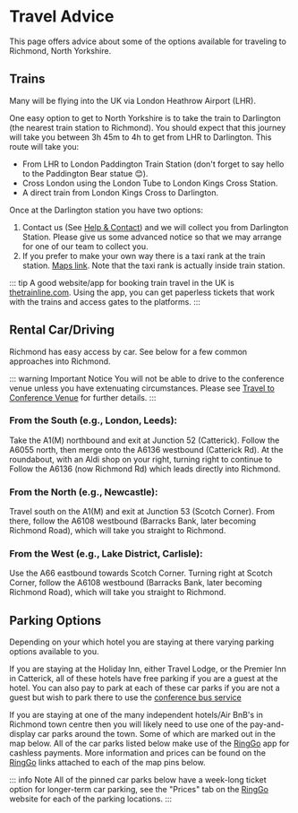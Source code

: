 # Travel Advice

This page offers advice about some of the options available for traveling to Richmond, North Yorkshire.

## Trains

Many will be flying into the UK via London Heathrow Airport (LHR).

One easy option to get to North Yorkshire is to take the train to Darlington (the nearest train station to Richmond).  You should expect that this journey will take you between 3h 45m to 4h to get from LHR to Darlington.  This route will take you:
- From LHR to London Paddington Train Station (don't forget to say hello to the Paddington Bear statue 😊).
- Cross London using the London Tube to London Kings Cross Station.
- A direct train from London Kings Cross to Darlington.

Once at the Darlington station you have two options:

1. Contact us (See [Help & Contact](./help_and_contact)) and we will collect you from Darlington Station.  Please give us some advanced notice so that we may arrange for one of our team to collect you.
2. If you prefer to make your own way there is a taxi rank at the train station. [Maps link](https://www.google.com/maps/place/Darlington+Station+Taxis/@54.5216908,-1.5464381,3a,75y,181.45h,87.8t/data=!3m10!1e1!3m8!1sRjbd5GTwLMoHVGA67NPqWA!2e0!6shttps:%2F%2Fstreetviewpixels-pa.googleapis.com%2Fv1%2Fthumbnail%3Fcb_client%3Dmaps_sv.tactile%26w%3D900%26h%3D600%26pitch%3D2.201575016042156%26panoid%3DRjbd5GTwLMoHVGA67NPqWA%26yaw%3D181.45285559320604!7i16384!8i8192!9m2!1b1!2i38!4m6!3m5!1s0x487e9bd19c055057:0x51413eb79bb51e09!8m2!3d54.5215127!4d-1.546492!16s%2Fg%2F1hc3n5dyd?entry=ttu&g_ep=EgoyMDI1MDYwNC4wIKXMDSoASAFQAw%3D%3D).  Note that the taxi rank is actually inside train station.

::: tip
A good website/app for booking train travel in the UK is [thetrainline.com](https://www.thetrainline.com/). Using the app, you can get paperless tickets that work with the trains and access gates to the platforms.
:::

## Rental Car/Driving

Richmond has easy access by car. See below for a few common approaches into Richmond.

::: warning Important Notice
You will not be able to drive to the conference venue unless you have extenuating circumstances.  Please see [Travel to Conference Venue](./travel_to_venue.md) for further details.
:::

### From the South (e.g., London, Leeds):
Take the A1(M) northbound and exit at Junction 52 (Catterick). Follow the A6055 north, then merge onto the A6136 westbound (Catterick Rd). At the roundabout, with an Aldi shop on your right, turning right to continue to Follow the A6136 (now Richmond Rd) which leads directly into Richmond.

### From the North (e.g., Newcastle):
Travel south on the A1(M) and exit at Junction 53 (Scotch Corner). From there, follow the A6108 westbound (Barracks Bank, later becoming Richmond Road), which will take you straight to Richmond.

### From the West (e.g., Lake District, Carlisle):
Use the A66 eastbound towards Scotch Corner. Turning right at Scotch Corner, follow the A6108 westbound (Barracks Bank, later becoming Richmond Road), which will take you straight to Richmond.



## Parking Options

Depending on your which hotel you are staying at there varying parking options available to you.

If you are staying at the Holiday Inn, either Travel Lodge, or the Premier Inn in Catterick, all of these hotels have free parking if you are a guest at the hotel.  You can also pay to park at each of these car parks if you are not a guest but wish to park there to use the [conference bus service](/bus-stops)

If you are staying at one of the many independent hotels/Air BnB's in Richmond town centre then you will likely need to use one of the pay-and-display car parks around the town.  Some of which are marked out in the map below.  All of the car parks listed below make use of the [RingGo](https://myringgo.co.uk/) app for cashless payments.  More information and prices can be found on the [RingGo](https://myringgo.co.uk/) links attached to each of the map pins below.  

::: info Note
All of the pinned car parks below have a week-long ticket option for longer-term car parking, see the "Prices" tab on the [RingGo](https://myringgo.co.uk/) website for each of the parking locations.
:::

<ClientOnly>
  <RichmondCarParksMap />
</ClientOnly>
